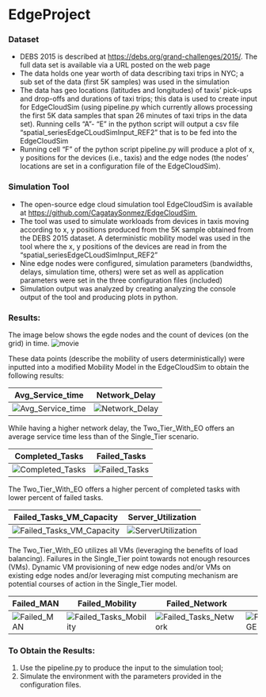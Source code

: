 # EdgeProject

### Dataset ###
* DEBS 2015 is described at https://debs.org/grand-challenges/2015/. The full data set is available via a URL posted on the web page 
* The data holds one year worth of data describing taxi trips in NYC; a sub set of the data (first 5K samples) was used in the simulation
* The data has geo locations (latitudes and longitudes) of taxis’ pick-ups and drop-offs and durations of taxi trips; this data is used to create input for EdgeCloudSim (using pipeline.py which currently allows processing the first 5K data samples that span 26 minutes of taxi trips in the data set). Running cells “A”- “E” in the python script will output a csv file “spatial_seriesEdgeCLoudSimInput_REF2” that is to be fed into the EdgeCloudSim 
* Running cell “F” of the python script pipeline.py will produce a plot of x, y positions for the devices (i.e., taxis) and the edge nodes (the nodes’ locations are set in a configuration file of the EdgeCloudSim).  

### Simulation Tool 
* The open-source edge cloud simulation tool EdgeCloudSim is available at https://github.com/CagataySonmez/EdgeCloudSim 
* The tool was used to simulate workloads from devices in taxis moving according to x, y positions produced from the 5K sample obtained from the DEBS 2015 dataset. A deterministic mobility model was used in the tool where the x, y positions of the devices are read in from the “spatial_seriesEdgeCLoudSimInput_REF2” 
* Nine edge nodes were configured, simulation parameters (bandwidths, delays, simulation time, others) were set as well as application parameters were set in the three configuration files (included)
* Simulation output was analyzed by creating analyzing the console output of the tool and producing plots in python. 

### Results:
The image below shows the egde nodes and the count of devices (on the grid) in time. 
![movie](https://user-images.githubusercontent.com/20401990/135003002-33d4d82f-4faa-43dc-95f2-37291061580e.gif)

These data points (describe the mobility of users deterministically) were inputted into a modified Mobility Model in the EdgeCloudSim to obtain the following results:

Avg_Service_time | Network_Delay
------------ | -------------
![Avg_Service_time](https://user-images.githubusercontent.com/20401990/135003265-5669cc22-fa63-4e3f-b0df-74f78a3eb6b2.png) | ![Network_Delay](https://user-images.githubusercontent.com/20401990/135003277-3a7614ba-98f1-46b2-9573-cfa9d6b0e5fe.png)

While having a higher network delay, the Two_Tier_With_EO offers an average service time less than of the Single_Tier scenario.



Completed_Tasks | Failed_Tasks
------------ | -------------
![Completed_Tasks](https://user-images.githubusercontent.com/20401990/135003266-5fdab4e6-2963-42ca-9aa8-9d556048dcb0.png) |![Failed_Tasks](https://user-images.githubusercontent.com/20401990/135003274-962bd108-9137-4297-9582-88ed3c811ffb.png)

The Two_Tier_With_EO offers a higher percent of completed tasks with lower percent of failed tasks.  


Failed_Tasks_VM_Capacity | Server_Utilization
------------ | -------------
![Failed_Tasks_VM_Capacity](https://user-images.githubusercontent.com/20401990/135003272-773d262e-d8b4-46b7-9edb-47a69561ece0.png) | ![ServerUtilization](https://user-images.githubusercontent.com/20401990/135003279-854b278c-8110-4db1-ada5-2e6d4518fd57.png)

The Two_Tier_With_EO utilizes all VMs (leveraging the benefits of load balancing). Failures in the Single_Tier point towards not enough resources (VMs). Dynamic VM provisioning of new edge nodes and/or VMs on existing edge nodes and/or leveraging mist computing mechanism are potential courses of action in the Single_Tier model.

Failed_MAN      | Failed_Mobility | Failed_Network | Failed_WLAN_Range| Failed_WAN | Failed_WLAN
------------ | ------------- | ------------ | ------------- | ------------ | ------------- |
![Failed_MAN](https://user-images.githubusercontent.com/20401990/135003267-607797da-cb82-48e0-a633-c9b86c696dd6.png) | ![Failed_Tasks_Mobility](https://user-images.githubusercontent.com/20401990/135003268-3fb7c7b1-7501-4aaa-b5c3-9d9eb2aaa132.png) | ![Failed_Tasks_Network](https://user-images.githubusercontent.com/20401990/135003269-09e8bda9-b02f-45cb-988e-b077cb493b03.png) | ![Failed_Tasks_WLAN_RANGE](https://user-images.githubusercontent.com/20401990/135003273-efae7759-587d-4816-9ca3-ac51b43120d2.png) | ![Failed_WAN](https://user-images.githubusercontent.com/20401990/135003275-be67f4cb-49fc-49f8-bc65-18a4afcfaa78.png) | ![Failed_WLAN](https://user-images.githubusercontent.com/20401990/135003276-52609bdf-10ee-4ff8-9ede-bcc597653fac.png)


### To Obtain the Results:
1) Use the pipeline.py to produce the input to the simulation tool;
2) Simulate the environment with the parameters provided in the configuration files.

